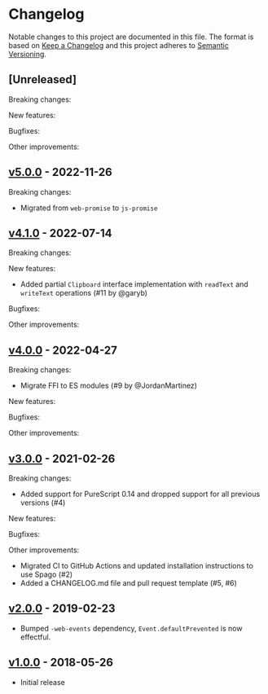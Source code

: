 # Changelog

Notable changes to this project are documented in this file. The format is based on [Keep a Changelog](https://keepachangelog.com/en/1.0.0/) and this project adheres to [Semantic Versioning](https://semver.org/spec/v2.0.0.html).

## [Unreleased]

Breaking changes:

New features:

Bugfixes:

Other improvements:

## [v5.0.0](https://github.com/purescript-web/purescript-web-clipboard/releases/tag/v5.0.0) - 2022-11-26

Breaking changes:
- Migrated from `web-promise` to `js-promise`

## [v4.1.0](https://github.com/purescript-web/purescript-web-clipboard/releases/tag/v4.1.0) - 2022-07-14

Breaking changes:

New features:
- Added partial `Clipboard` interface implementation with `readText` and `writeText` operations (#11 by @garyb)

Bugfixes:

Other improvements:

## [v4.0.0](https://github.com/purescript-web/purescript-web-clipboard/releases/tag/v4.0.0) - 2022-04-27

Breaking changes:
- Migrate FFI to ES modules (#9 by @JordanMartinez)

New features:

Bugfixes:

Other improvements:

## [v3.0.0](https://github.com/purescript-web/purescript-web-clipboard/releases/tag/v3.0.0) - 2021-02-26

Breaking changes:
- Added support for PureScript 0.14 and dropped support for all previous versions (#4)

New features:

Bugfixes:

Other improvements:
- Migrated CI to GitHub Actions and updated installation instructions to use Spago (#2)
- Added a CHANGELOG.md file and pull request template (#5, #6)

## [v2.0.0](https://github.com/purescript-web/purescript-web-clipboard/releases/tag/v2.0.0) - 2019-02-23

- Bumped `-web-events` dependency, `Event.defaultPrevented` is now effectful.

## [v1.0.0](https://github.com/purescript-web/purescript-web-clipboard/releases/tag/v1.0.0) - 2018-05-26

- Initial release
